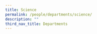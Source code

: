 ```yaml
---
title: Science
permalink: /people/departments/science/
description: ""
third_nav_title: Departments
---
```

